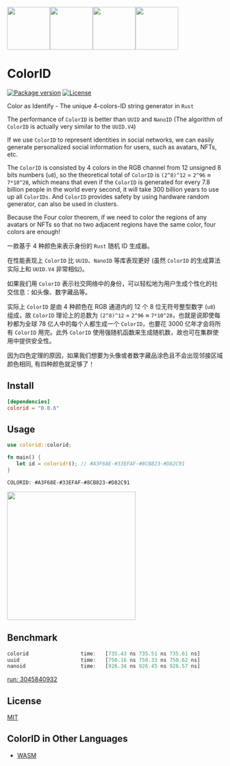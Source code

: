 <img src="https://user-images.githubusercontent.com/11075892/189526526-4a0a0049-1714-4ba4-a967-3a7f62d5e5e0.svg" width="100px" /><img src="https://user-images.githubusercontent.com/11075892/189526521-ac0f8644-4915-4feb-b371-d9b3add3cb44.svg" width="100px" /><img src="https://user-images.githubusercontent.com/11075892/189526523-4ae3ff55-6758-4bf9-93b2-fbde7a4267f2.svg" width="100px" /><img src="https://user-images.githubusercontent.com/11075892/189526525-7e69a486-a416-4fa9-a980-4e8fe9186bbc.svg" width="100px" />

# ColorID

[![Package version](https://img.shields.io/crates/v/colorid.svg)](https://crates.io/crates/colorid)
[![License](https://img.shields.io/badge/license-MIT%20License-blue.svg)](https://github.com/rustq/colorid/blob/master/LICENSE)

Color as Identify - The unique 4-colors-ID string generator in `Rust`

The performance of `ColorID` is better than `UUID` and `NanoID` (The algorithm of `ColorID` is actually very similar to the `UUID.V4`)

If we use `ColorID` to represent identities in social networks, we can easily generate personalized social information for users, such as avatars, NFTs, etc.

The `ColorID` is consisted by 4 colors in the RGB channel from 12 unsigned 8 bits numbers (`u8`), so the theoretical total of `ColorID` is `(2^8)^12` = `2^96` ≈ `7*10^28`, which means that even if the `ColorID` is generated for every 7.8 billion people in the world every second, it will take 300 billion years to use up all `ColorIDs`. And `ColorID` provides safety by using hardware random generator, can also be used in clusters.

Because the Four color theorem, if we need to color the regions of any avatars or NFTs so that no two adjacent regions have the same color, four colors are enough!

一款基于 4 种颜色来表示身份的 `Rust` 随机 ID 生成器。

在性能表现上 `ColorID` 比 `UUID`、`NanoID` 等库表现更好 (虽然 `ColorID` 的生成算法实际上和 `UUID.V4` 非常相似)。

如果我们用 `ColorID` 表示社交网络中的身份，可以轻松地为用户生成个性化的社交信息：如头像、数字藏品等。

实际上 `ColorID` 是由 4 种颜色在 RGB 通道内的 12 个 8 位无符号整型数字 (`u8`) 组成，故 `ColorID` 理论上的总数为 `(2^8)^12` = `2^96` ≈ `7*10^28`，也就是说即使每秒都为全球 78 亿人中的每个人都生成一个 `ColorID`，也要花 3000 亿年才会将所有 `ColorID` 用完。此外 `ColorID` 使用强随机函数来生成随机数，故也可在集群使用中提供安全性。

因为四色定理的原因，如果我们想要为头像或者数字藏品涂色且不会出现邻接区域颜色相同, 有四种颜色就足够了！

## Install

```toml
[dependencies]
colorid = "0.0.6"
```

## Usage

```rust
use colorid::colorid;

fn main() {
   let id = colorid!(); // #A3F68E-#33EFAF-#8CB823-#D82C91
}
```

`COLORID: #A3F68E-#33EFAF-#8CB823-#D82C91`

<img src="https://user-images.githubusercontent.com/11075892/189936058-c85b9f86-6cd8-4904-a8ae-1f802d696113.svg" width="300px">


## Benchmark

```rust
colorid                 time:   [735.43 ns 735.51 ns 735.61 ns]
uuid                    time:   [750.16 ns 750.33 ns 750.62 ns]
nanoid                  time:   [926.34 ns 926.45 ns 926.57 ns]
```

[run: 3045840932](https://github.com/rustq/colorid/actions/runs/3045840932/jobs/4907902169)

## License

[MIT](https://opensource.org/licenses/MIT)


## ColorID in Other Languages

- [WASM](https://github.com/rustq/colorid-wasm)
